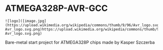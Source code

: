 # ATMEGA328P-AVR-GCC
	![logo]([image.jpg](https://upload.wikimedia.org/wikipedia/commons/thumb/9/96/Avr_logo.svg/1920px-Avr_logo.svg.png)https://upload.wikimedia.org/wikipedia/commons/thumb/9/96/Avr_logo.svg/1920px-Avr_logo.svg.png)
Bare-metal start project for ATMEGA328P chips made by Kasper Szczerba
